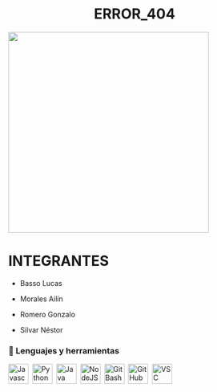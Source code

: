 <div>
    <h1 align="center"> ERROR_404 </h1>
    <img src="https://media0.giphy.com/media/v1.Y2lkPTc5MGI3NjExa2Z2cHc1NGJ4bzcyamNtdXY3M3loeWVuYW52azZiY3Z6ZHdkM3FvZiZlcD12MV9pbnRlcm5hbF9naWZfYnlfaWQmY3Q9Zw/Ke8JKfxe83FpLrra71/giphy.gif" width=400 align="center">
    <h3 align="center">
    </h3>
</div>
<div>
 <h1 align="left"> INTEGRANTES </h1>

- Basso Lucas

- Morales Ailín

- Romero Gonzalo

- Silvar Néstor

</div>
<div align="left"> 
    <h3>🔨 Lenguajes y herramientas</h3>
    <div>
    <img src ="https://w7.pngwing.com/pngs/725/775/png-transparent-javascript-html-logo-blog-css3-javanese-miscellaneous-angle-text-thumbnail.png" tittle="Javascript" alt="Javascript" width="40" height="40"/>&nbsp;
    <img src ="https://w7.pngwing.com/pngs/941/557/png-transparent-programming-language-python-computer-programming-programmer-others-miscellaneous-text-logo-thumbnail.png" tittle="Python" alt="Python" width="40" height="40"/>&nbsp;
    <img src ="https://w7.pngwing.com/pngs/405/878/png-transparent-java-logo-java-runtime-environment-computer-icons-java-platform-standard-edition-java-miscellaneous-text-logo-thumbnail.png" tittle="Java" alt="Java" width="40" height="40"/>&nbsp;
    <img src ="https://w7.pngwing.com/pngs/416/280/png-transparent-node-js-express-js-javascript-redis-mean-node-js-angle-text-service-thumbnail.png" tittle="NodeJS" alt="NodeJS" width="40" height="40"/>&nbsp;
    <img src ="https://w7.pngwing.com/pngs/192/492/png-transparent-git-bash-hd-logo-thumbnail.png" tittle="GitBash" alt="GitBash" width="40" height="40"/>&nbsp;
    <img src ="https://w7.pngwing.com/pngs/857/611/png-transparent-github-git-hub-logo-icon-thumbnail.png" tittle="GitHub" alt="GitHub" width="40" height="40"/>&nbsp;
    <img src ="https://w7.pngwing.com/pngs/512/824/png-transparent-visual-studio-code-hd-logo-thumbnail.png" tittle="VSC" alt="VSC" width="40" height="40"/>&nbsp;
    </div>
</div>